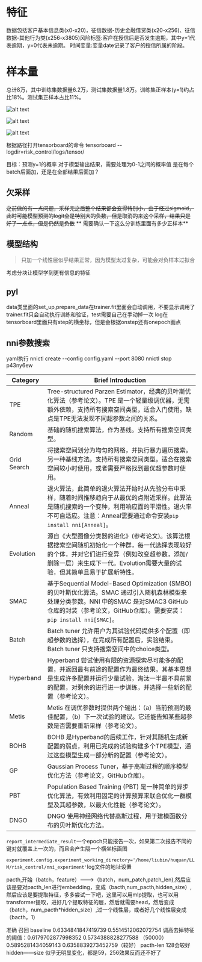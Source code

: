
# 特征
数据包括客户基本信息类(x0-x20)，征信数据-历史金融借贷类(x20-x256)、征信数据-其他行为类(x256-x3805)风险标签:客户在授信后是否发生逾期，其中y=1代表逾期，y=0代表未逾期。
时间变量:变量date记录了客户的授信所属的阶段。

# 样本量
总计8万，其中训练集数据量6.2万，测试集数据量1.8万。训练集正样本(y=1)约占比18%。测试集正样本占比11%。

![alt text](png/image.png)

![alt text](png/image-1.png)

![alt text](png/image111.png)

根据路径打开tensorboard的命令
tensorboard --logdir=risk_control/logs/tensor/


目标：预测y=1的概率
对于模型输出结果，需要处理为0-1之间的概率值
是在每个batch后面加，还是在全部结果后面加？

## 欠采样
~~之前做的有一点问题，采样完之后整个结果都会变得特别小，由于经过sigmoid，此时可能模型预测的logit全是特别大的负数，但是取消的来这个采样，结果只是好了一点点，但是仍然是负数~~
** 需要确认一下这么分训练里面有多少正样本**
## 模型结构
> 只加一个线性层似乎结果正常，因为模型太过复杂，可能会对负样本过拟合

考虑分块让模型学到更有信息的特征

## pyl
data类里面的set_up,prepare_data在trainer.fit里面会自动调用，不要显示调用了
trainer.fit只会自动执行训练和验证，test需要自己在手动掉一次
log在tensorboard里面只有step的横坐标，但是会根据onstep还有onepoch画点

## nni参数搜索
yaml执行
nnictl create --config config.yaml --port 8080
nnictl stop p43ny6ew

| Category     | Brief Introduction                                                                                                                                                        |
| ------------ | ----------------------------------------------------------------------------------------------------------------------------------------------------------- |
| TPE          | Tree-structured Parzen Estimator，经典的贝叶斯优化算法（参考论文）。TPE 是一个轻量级调优器，无需额外依赖，支持所有搜索空间类型，适合入门使用。缺点是TPE无法发现不同超参数之间的关系。 |
| Random       | 基础的随机搜索算法，作为基线。支持所有搜索空间类型。                                                                                                      |
| Grid Search  | 将搜索空间划分为均匀的网格，并执行暴力遍历搜索。另一种基线方法。支持所有搜索空间类型。适合在搜索空间较小时使用，或者需要严格找到最优超参数时使用。                                                       |
| Anneal       | 退火算法，此简单的退火算法开始时从先验分布中采样，随着时间推移趋向于从最优的点附近采样。此算法是随机搜索的一个变种，利用响应面的平滑性。退火率不可自适应。注意：Anneal需要通过命令安装`pip install nni[Anneal]`。   |
| Evolution    | 源自《大型图像分类器的进化》(参考论文)。该算法根据搜索空间随机初始化一个种群，每一代选择表现较好的个体，并对它们进行变异（例如改变超参数，添加/删除一层）来生成下一代。Evolution需要大量的试验，但其简单且易于扩展新特性。 |
| SMAC         | 基于Sequential Model-Based Optimization (SMBO) 的贝叶斯优化算法。SMAC 通过引入随机森林模型来处理分类参数。NNI 中的SMAC 是对SMAC3 GitHub仓库的封装（参考论文，GitHub仓库）。需要安装：`pip install nni[SMAC]`。 |
| Batch        | Batch tuner 允许用户为其试验代码提供多个配置（即超参数的选择），在完成所有配置后，实验结束。Batch tuner 只支持搜索空间中的choice类型。                                                                      |
| Hyperband    | Hyperband 尝试使用有限的资源探索尽可能多的配置，并返回最有前途的配置作为最终结果。其基本思想是生成许多配置并运行少量试验，淘汰一半最不具前景的配置，对剩余的进行进一步训练，并选择一些新的配置（参考论文）。             |
| Metis        | Metis 在调优参数时提供两个输出：（a）当前预测的最佳配置，（b）下一次试验的建议。它还能告知某些超参数是否需要重新采样（参考论文）。                                                                  |
| BOHB         | BOHB 是Hyperband的后续工作，针对其随机生成新配置的弱点，利用已完成的试验构建多个TPE模型，通过这些模型生成一部分新的配置（参考论文）。                                             |
| GP           | Gaussian Process Tuner，基于高斯过程的顺序模型优化方法（参考论文，GitHub仓库）。                                                                        |
| PBT          | Population Based Training (PBT) 是一种简单的异步优化算法，有效利用固定的计算预算来联合优化一群模型及其超参数，以最大化性能（参考论文）。                                                       |
| DNGO         | DNGO 使用神经网络代替高斯过程，用于建模函数分布的贝叶斯优化方法。                                                                                                           |

`report_intermediate_result`一个epoch只能报告一次，如果第二次报告不同的键对就覆盖上一次的，而且会产生隔一个横坐标画图

`experiment.config.experiment_working_directory='/home/liubin/huquan/LLM/risk_control/nni_experiment'`log文件的地址设置



pacth,开始（batch，feature）--->（batch，num_patch,patch_len),然后应该是要对pacth_len进行embedding，变成（bacth,num_pacth,hidden_size）,然后应该是要提取特征，多多尝试一下吧，这里可以用mlp提取，也可以用transformer提取，进好几个提取特征的层，然后就需要head，然后变成（batch，num_pacth*hidden_size）,过一个线性层，或者好几个线性层变成（bacth，1）

准确 召回
baseline 0.6334841847419739  0.5514512062072754 
调高去掉特征的阈值：0.6179702877998352     0.5734388828277588 （50000）0.5895281434059143    0.6358839273452759（较好）
pacth-len 128会较好
hidden——size 似乎无明显变化，都是59，256效果反而还不好了
